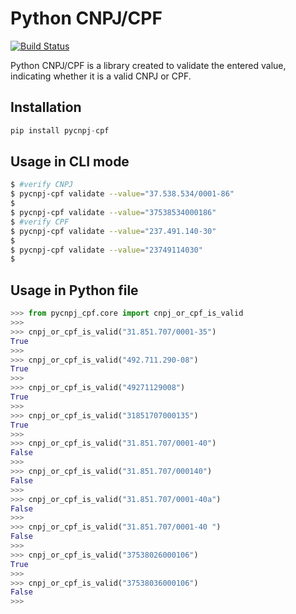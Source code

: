 # Python CNPJ/CPF

[![Build Status](https://dev.azure.com/omorenodovale/pycnpj-cpf/_apis/build/status%2Fpycnpj-cpf?branchName=main)](https://dev.azure.com/omorenodovale/pycnpj-cpf/_build/latest?definitionId=5&branchName=main)

Python CNPJ/CPF is a library created to validate the entered value, indicating whether it is a valid CNPJ or CPF.

## Installation

```py
pip install pycnpj-cpf
```


## Usage in CLI mode

```sh
$ #verify CNPJ
$ pycnpj-cpf validate --value="37.538.534/0001-86"
$
$ pycnpj-cpf validate --value="37538534000186"
$ #verify CPF
$ pycnpj-cpf validate --value="237.491.140-30"
$
$ pycnpj-cpf validate --value="23749114030"
$
```

## Usage in Python file

```py
>>> from pycnpj_cpf.core import cnpj_or_cpf_is_valid
>>>
>>> cnpj_or_cpf_is_valid("31.851.707/0001-35")
True
>>>
>>> cnpj_or_cpf_is_valid("492.711.290-08")
True
>>>
>>> cnpj_or_cpf_is_valid("49271129008")
True
>>>
>>> cnpj_or_cpf_is_valid("31851707000135")
True
>>>
>>> cnpj_or_cpf_is_valid("31.851.707/0001-40")
False
>>>
>>> cnpj_or_cpf_is_valid("31.851.707/000140")
False
>>>
>>> cnpj_or_cpf_is_valid("31.851.707/0001-40a")
False
>>>
>>> cnpj_or_cpf_is_valid("31.851.707/0001-40 ")
False
>>>
>>> cnpj_or_cpf_is_valid("37538026000106")
True
>>>
>>> cnpj_or_cpf_is_valid("37538036000106")
False
>>>
```
